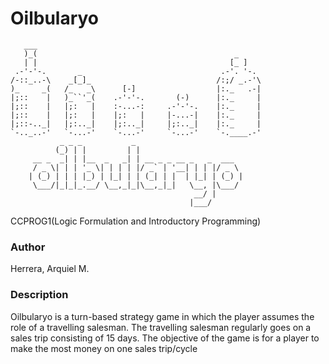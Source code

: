 
# Oilbularyo

       ___
       )_(                                            _
       | |                                           [_ ]
     .-'-'-.       _                               .-'. '-.
    /-::_..-\    _[_]_                            /:;/ _.-'\
    )_     _(   /_   _\      [-]                  |:._   .-|
    |;::    |   )_``'_(    .-'-'-.       (-)      |:._     |
    |;::    |   |;:   |    :-...-:     .-'-'-.    |:._     |
    |;::    |   |;:   |    |;:   |     |-...-|    |:._     |
    |;::-.._|   |;:.._|    |;:.._|     |;:.._|    |:._     |
    `-.._..-'   `-...-'    `-...-'     `-...-'    `-.____.-' 
               _ _ _           _                            
              (_) | |         | |                           
         __ _  _| | |__  _   _| | __ _ _ __ _   _  ___      
         / _ \| | | '_ \| | | | |/ _` | '__| | | |/ _ \ 
        | (_) | | | |_) | |_| | | (_| | |  | |_| | (_) |
         \___/|_|_|_.__/ \__,_|_|\__,_|_|   \__, |\___/ 
                                             __/ |      
                                            |___/      

CCPROG1(Logic Formulation and Introductory Programming)
### Author

Herrera, Arquiel M.

### Description

Oilbularyo is a turn-based strategy game in which the player assumes the role of a travelling salesman. The travelling salesman regularly goes on a sales trip consisting of 15 days. The objective of the game is for a player to make the most money on one sales trip/cycle
